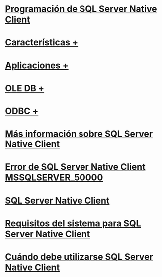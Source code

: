 # [Programación de SQL Server Native Client](sql-server-native-client-programming.md)

# [Características +](../../relational-databases/native-client/features/sql-server-native-client-features.md)
# [Aplicaciones +](../../relational-databases/native-client/applications/building-applications-with-sql-server-native-client.md)
# [OLE DB +](../../relational-databases/native-client/ole-db/sql-server-native-client-ole-db.md)
# [ODBC +](../../relational-databases/native-client/odbc/sql-server-native-client-odbc.md)

# [Más información sobre SQL Server Native Client](finding-more-sql-server-native-client-information.md)
# [Error de SQL Server Native Client MSSQLSERVER_50000](sql-server-native-client-error-mssqlserver-50000.md)
# [SQL Server Native Client](sql-server-native-client.md)
# [Requisitos del sistema para SQL Server Native Client](system-requirements-for-sql-server-native-client.md)
# [Cuándo debe utilizarse SQL Server Native Client](when-to-use-sql-server-native-client.md)
